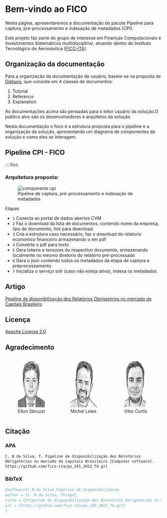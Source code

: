 # Bem-vindo ao FICO

Nesta página, apresentaremos a documentação do pacote Pipeline para captura, pré-processamento e indexação de metadados (CPI).

Este projeto faz parte do grupo de interesse em Finanças Computacionais e Investimentos Sistemáticos multidisciplinar, atuando dentro do Instituto Tecnológico de Aeronáutica ([FICO-ITA](https://fico-ita.github.io/fico/)).

## Organização da documentação

Para a organização da documentação de usuário, baseie-se na proposta de
[Diátaxis](https://diataxis.fr/), que consiste em 4 classes de documentos:

1. Tutorial
1. Reference
1. Explanation


As documentações acima são pensadas para o leitor usuário da solução.O público alvo são os desenvolvedores e arquitetos da solução.

Nesta documentação o foco é a estrutura proposta para o pipeline e a organização da solução, apresentando um diagrama de componentes da solução e como eles se interagem. 

## Pipeline CPI - FICO

::: fico

### Arquitetura proposta:

<figure>
  <img src="componente_cpi-P%C3%A1gina-2.drawio.png" alt="componente cpi" width="800" height="500" />
  <figcaption>Pipeline de captura, pré-processamento e indexação de metadados</figcaption>
</figure>

Etapas

* `1`  Conecta ao portal de dados abertos CVM
* `2`  Faz o download da lsita de documentos, contendo nome da empresa, tipo de documento, link para download.
* `3` Cria a estrutura caso necessário, faz o download do relatorio economico financeiro armazenando o em pdf
* `4` Converte o pdf para texto
* `5` Gera tokens e tensores do respectivo documento, armazenando localmente no mesmo diretorio do relatório pré-processado
* `6` Gera o json contendo todos os metadados da etapa de captura e préprocessamento
* `7`  Inicializa o serviço solr (caso não esteja ativo), indexa os metadados





## Artigo

[Pipeline de disponibilização dos Relatórios Obrigatórios no mercado de Capitais Brasileiro](Pipeline_de_disponibilização_de_relatórios_obrigatórios_no_mercado_de_capitais_brasileiro.pdf)

## Licença

[Apache License 2.0](LICENSE)

## Agradecimento

<div style="display: flex; justify-content: center;">
  <div style="flex: 1; text-align: center;">
    <figure>
      <img src="Elton_Sbruzzi.png" alt="Elton Sbruzzi" width="150" height="150" />
      <figcaption>Elton Sbruzzi</figcaption>
    </figure>
  </div>

  <div style="flex: 1; text-align: center;">
    <figure>
      <img src="Michel_Leles.png" alt="Michel Leles" width="150" height="150" />
      <figcaption>Michel Leles</figcaption>
    </figure>
  </div>

  <div style="flex: 1; text-align: center;">
    <figure>
      <img src="vitor_curtis.png" alt="Vitor Curtis" width="150" height="150" />
      <figcaption>Vitor Curtis</figcaption>
    </figure>
  </div>
</div>

## Citação

### APA
```text
C. N da Silva, T. Pipeline de disponibilização dos Relatórios Obrigatórios no mercado de Capitais Brasileiro [Computer software]. https://github.com/fico-ita/po_245_2023_T4.git
```

### BibTeX
```bibtex
@software{C_N_da_Silva_Pipeline_de_disponibilizacao,
author = {C. N da Silva, Thiago},
title = {{Pipeline de disponibilização dos Relatórios Obrigatórios no mercado de Capitais Brasileiro}},
url = {https://github.com/fico-ita/po_245_2023_T4.git}
}
```
